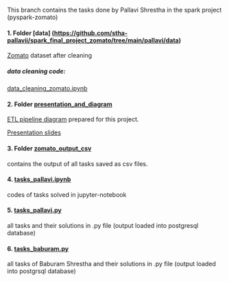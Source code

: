 This branch contains the tasks done by Pallavi Shrestha in the spark project (pyspark-zomato)

#### 1. Folder [data] (https://github.com/stha-pallavii/spark_final_project_zomato/tree/main/pallavi/data)
[Zomato](https://www.kaggle.com/datasets/rishikeshkonapure/zomato?select=zomato.csv) dataset after cleaning

##### data cleaning code: 
[data_cleaning_zomato.ipynb](https://github.com/stha-pallavii/spark_final_project_zomato/blob/main/pallavi/data_cleaning_zomato.ipynb)

#### 2. Folder [presentation_and_diagram](https://github.com/stha-pallavii/spark_final_project_zomato/tree/main/pallavi/presentation_and_diagram)
[ETL pipeline diagram](https://github.com/stha-pallavii/spark_final_project_zomato/blob/main/pallavi/presentation_and_diagram/ETL_pipeline_diagram.png) prepared for this project.

[Presentation slides](https://github.com/stha-pallavii/spark_final_project_zomato/blob/main/pallavi/presentation_and_diagram/spark_presentation.pptx)


#### 3. Folder [zomato_output_csv](https://github.com/stha-pallavii/spark_final_project_zomato/tree/main/pallavi/zomato_output_csv)
contains the output of all tasks saved as csv files.

#### 4. [tasks_pallavi.ipynb](https://github.com/stha-pallavii/spark_final_project_zomato/blob/main/pallavi/tasks_pallavi.ipynb)
codes of tasks solved in jupyter-notebook

#### 5. [tasks_pallavi.py](https://github.com/stha-pallavii/spark_final_project_zomato/blob/main/pallavi/tasks_pallavi.py) 
all tasks and their solutions in .py file (output loaded into postgresql database)

#### 6. [tasks_baburam.py](https://github.com/stha-pallavii/spark_final_project_zomato/blob/main/pallavi/tasks_baburam.py)
all tasks of Baburam Shrestha and their solutions in .py file (output loaded into postgrsql database)

